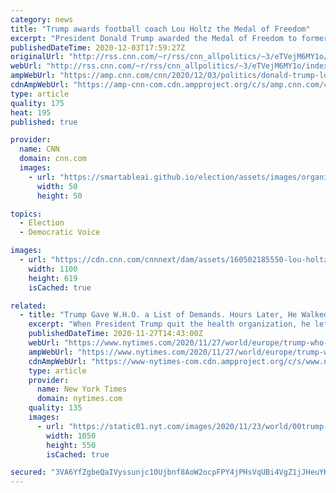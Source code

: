 ```yaml
---
category: news
title: "Trump awards football coach Lou Holtz the Medal of Freedom"
excerpt: "President Donald Trump awarded the Medal of Freedom to former football coach Lou Holtz on Thursday in an Oval Office ceremony.\n    \n"
publishedDateTime: 2020-12-03T17:59:27Z
originalUrl: "http://rss.cnn.com/~r/rss/cnn_allpolitics/~3/eTVejM6MY1o/index.html"
webUrl: "http://rss.cnn.com/~r/rss/cnn_allpolitics/~3/eTVejM6MY1o/index.html"
ampWebUrl: "https://amp.cnn.com/cnn/2020/12/03/politics/donald-trump-lou-holtz-medal-of-freedom/index.html"
cdnAmpWebUrl: "https://amp-cnn-com.cdn.ampproject.org/c/s/amp.cnn.com/cnn/2020/12/03/politics/donald-trump-lou-holtz-medal-of-freedom/index.html"
type: article
quality: 175
heat: 195
published: true

provider:
  name: CNN
  domain: cnn.com
  images:
    - url: "https://smartableai.github.io/election/assets/images/organizations/cnn.com-50x50.jpg"
      width: 50
      height: 50

topics:
  - Election
  - Democratic Voice

images:
  - url: "https://cdn.cnn.com/cnnnext/dam/assets/160502185550-lou-holtz-super-tease.jpg"
    width: 1100
    height: 619
    isCached: true

related:
  - title: "Trump Gave W.H.O. a List of Demands. Hours Later, He Walked Away."
    excerpt: "When President Trump quit the health organization, he left a list of seven demands on the table. Here they are."
    publishedDateTime: 2020-11-27T14:43:00Z
    webUrl: "https://www.nytimes.com/2020/11/27/world/europe/trump-who-tedros-china-virus.html"
    ampWebUrl: "https://www.nytimes.com/2020/11/27/world/europe/trump-who-tedros-china-virus.amp.html"
    cdnAmpWebUrl: "https://www-nytimes-com.cdn.ampproject.org/c/s/www.nytimes.com/2020/11/27/world/europe/trump-who-tedros-china-virus.amp.html"
    type: article
    provider:
      name: New York Times
      domain: nytimes.com
    quality: 135
    images:
      - url: "https://static01.nyt.com/images/2020/11/23/world/00trump-who-1/00trump-who-1-facebookJumbo.jpg"
        width: 1050
        height: 550
        isCached: true

secured: "3VA6YfZgbeQaIVyssunjc10Ujbnf8AoW2ocpFPY4jPHsVqUBi4VgZ1jJHeuYKG4sTF4uJJKgKTN6UquHE5fjBEvDpkgjUPXiZLgDb8LAjid4ph6sXb+UsblOQtfToQnqhVQ6B9fI4LvhBOFm9EKYt4qxR7F8rc7a4S0HpwIF9zsynPX06Fe6GWKWAecG7BuF2sOs1sQKPx+RViqCxfQMJL0Ed5CY87Elj0+qQkQbEc0Gn3mcM7bALHnDLavfy/xXZKY0E6oGVBMHRE6VBjnRSyTzDRr3Disp+i3gF1ev3rpSCKpQKvOxeCF9sMHYt3ilHSdsrxSp2t5Qt8YA+x1dzch/2aNixHRNE1QDMm1G5zk=;y5d6DsdM1sM69/87tfQJmg=="
---
```



